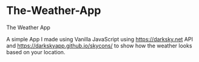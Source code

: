 # The-Weather-App
The Weather App


A simple App I made using Vanilla JavaScript using https://darksky.net API and https://darkskyapp.github.io/skycons/ to show how the weather looks based on your location.
